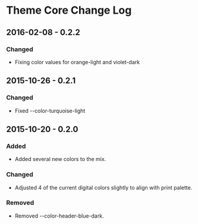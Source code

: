 Theme Core Change Log
=====================

2016-02-08 - 0.2.2
------------------
### Changed
* Fixing color values for orange-light and violet-dark

2015-10-26 - 0.2.1
------------------
### Changed
* Fixed --color-turquoise-light

2015-10-20 - 0.2.0
------------------
### Added
* Added several new colors to the mix.
### Changed
* Adjusted 4 of the current digital colors slightly to align with print palette.
### Removed
* Removed --color-header-blue-dark.
